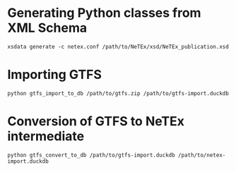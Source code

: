 # Generating Python classes from XML Schema
`xsdata generate -c netex.conf /path/to/NeTEx/xsd/NeTEx_publication.xsd`

# Importing GTFS
`python gtfs_import_to_db /path/to/gtfs.zip /path/to/gtfs-import.duckdb`

# Conversion of GTFS to NeTEx intermediate
`python gtfs_convert_to_db /path/to/gtfs-import.duckdb /path/to/netex-import.duckdb`
